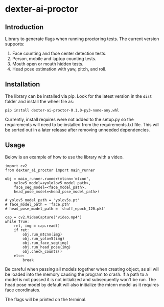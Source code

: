 # dexter-ai-proctor

## Introduction

Library to generate flags when running proctoring tests. The current version supports:

1. Face counting and face center detection tests.
2. Person, mobile and laptop counting tests.
3. Mouth open or mouth hidden tests.
4. Head pose estimation with yaw, pitch, and roll.


## Installation

The library can be installed via pip. Look for the latest version in the `dist` folder and install the wheel file as:

```
pip install dexter-ai-proctor-0.1.0-py3-none-any.whl
```
    
Currently, install requires were not added to the setup.py so the requirements will need to be installed from the requirements.txt file. This will be sorted out in a later release after removing unneeded dependencies.

## Usage
 
Below is an example of how to use the library with a video.

```
import cv2
from dexter_ai_proctor import main_runner

obj = main_runner.runner(mtcnn='mtcnn',
    yolov5_model=<yololov5_model_path>, 
    face_seg_model=<face_model_path>, 
    head_pose_model=<head_pose_model_path>)

# yolov5_model_path = 'yolov5s.pt'
# face_model_path = 'face.pth'
# head_pose_model_path = 'shuff_epoch_120.pkl'

cap = cv2.VideoCapture('video.mp4')
while True:
    ret, img = cap.read()
    if ret:
        obj.run_mtcnn(img)
        obj.run_yolov5(img)
        obj.run_face_seg(img)
        obj.run_head_pose(img)
        obj.check_counts()
    else:
        break
```

Be careful when passing all models together when creating object, as all will be loaded into the memory causing the program to crash. If a path to a model is not passed it is not initialized and subsequently won't be run. The head pose model by default will also initialize the mtcnn model as it requires face coordinates.

The flags will be printed on the terminal.